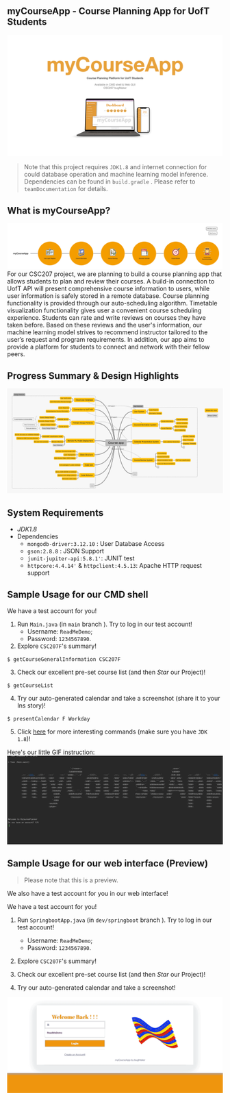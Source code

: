 ## myCourseApp - Course Planning App for UofT Students

![myCourseApp](README.assets/p1demo.jpeg)

> Note that this project requires `JDK1.8` and internet connection for could database operation and machine learning model inference. Dependencies can be found in  `build.gradle` . Please refer to `teamDocumentation` for details.

## What is myCourseApp?

![](README.assets/myCourseAppIntrop1.png)
For our CSC207 project, we are planning to build a course planning app that allows students to plan and review their courses. A build-in connection to UofT API will present comprehensive course information to users, while user information is safely stored in a remote database. Course planning functionality is provided through our auto-scheduling algorithm. Timetable visualization functionality gives user a convenient course scheduling experience. Students can rate and write reviews on courses they have taken before. Based on these reviews and the user's information, our machine learning model strives to recommend instructor tailored to the user’s request and program requirements. In addition, our app aims to provide a platform for students to connect and network with their fellow peers.



## Progress Summary & Design Highlights
![Course_app](README.assets/mindmapP1.png)

## System Requirements

- *JDK1.8*
- Dependencies
  - `mongodb-driver:3.12.10` : User Database Access
  - `gson:2.8.8` : JSON Support
  - `junit-jupiter-api:5.8.1'`: JUNIT test
  - `httpcore:4.4.14'` & `httpclient:4.5.13`: Apache HTTP request support



## Sample Usage for our CMD shell

We have a test account for you!
1. Run `Main.java` (in `main` branch ). Try to log in our test account!
   - Username: `ReadMeDemo`;
   - Password: `1234567890`.
2. Explore `CSC207F`'s summary!
```
$ getCourseGeneralInformation CSC207F
```
3. Check our excellent pre-set course list (and then *Star* our Project)!
```
$ getCourseList
``` 
4. Try our auto-generated calendar and take a screenshot (share it to your Ins story)! 
```
$ presentCalendar F Workday
```
5. Click [here](teamDocumentation/cmdDocumentation.md) for more interesting commands (make sure you have `JDK 1.8`)!

Here's our little GIF instruction:
![](README.assets/readmedemo.gif)

## Sample Usage for our web interface (Preview)

> Please note that this is a preview.

We also have a test account for you in our web interface! 

We have a test account for you!
1. Run `SpringbootApp.java` (in `dev/springboot` branch ). Try to log in our test account!
    - Username: `ReadMeDemo`;
    - Password: `1234567890`.
2. Explore `CSC207F`'s summary!

3. Check our excellent pre-set course list (and then *Star* our Project)!

4. Try our auto-generated calendar and take a screenshot!

![](README.assets/webdemo.gif)